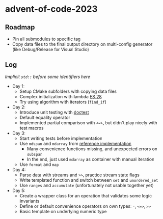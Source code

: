 # advent-of-code-2023

## Roadmap

- Pin all submodules to specific tag
- Copy data files to the final output directory on multi-config generator (like Debug/Release for Visual Studio)

## Log

_Implicit `std::` before some identifiers here_

- Day 1:
  - Setup CMake subfolders with copying data files
  - Complex initialization with lambda [ES.28](http://isocpp.github.io/CppCoreGuidelines/CppCoreGuidelines#Res-lambda-init)
  - Try using algorithm with iterators (`find_if`)
- Day 2:
  - Introduce unit testing with [doctest](https://github.com/doctest/doctest)
  - Default equality operator
  - Implemented partial comparison with `<=>`, but didn't play nicely with test macros
- Day 3:
  - Start writing tests before implementation
  - Use `mdspan` and `mdarray` from [reference implementation](https://github.com/kokkos/mdspan)
    - Many convenience functions missing, and unexpected errors on `subspan`
    - In the end, just used `mdarray` as container with manual iteration
  - Use `format` and `map`
- Day 4:
  - Parse data with streams and `>>`, practice stream state flags
  - Write templated function and switch between `set` and `unordered_set`
  - Use `ranges` and `accumulate` (unfortunately not usable together yet)
- Day 5:
  - Create a wrapper class for an operation that validates some logic invariants
  - Define or default convenience operators on own types: `-`, `<=>`, `>>`
  - Basic template on underlying numeric type
